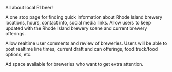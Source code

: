 All about local RI beer!

A one stop page for finding quick information about Rhode Island brewery locations, hours, contact info, social media links. 
Allow users to keep updated with the Rhode Island brewery scene and current brewery offerings. 

Allow realtime user comments and review of breweries. 
Users will be able to post realtime line times, current draft and can offerings, food truck/food options, etc.

Ad space available for breweries who want to get extra attention. 